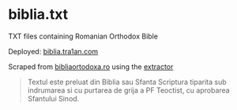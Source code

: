 # biblia.txt
TXT files containing Romanian Orthodox Bible

Deployed: [biblia.tra1an.com](http://biblia.tra1an.com/)

Scraped from [bibliaortodoxa.ro](http://www.bibliaortodoxa.ro/) using the [extractor](extractor.py)

> Textul este preluat din Biblia sau Sfanta Scriptura tiparita sub indrumarea si cu purtarea de grija a PF Teoctist, cu aprobarea Sfantului Sinod. 
